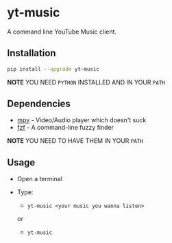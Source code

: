 # yt-music

A command line YouTube Music client.

## Installation

```sh
pip install --upgrade yt-music
```

**NOTE** YOU NEED `PYTHON` INSTALLED AND IN YOUR `PATH`

## Dependencies

- [mpv](https://mpv.io) - Video/Audio player which doesn't suck
- [fzf](https://github.com/junegunn/fzf) - A command-line fuzzy finder

**NOTE** YOU NEED TO HAVE THEM IN YOUR `PATH`

## Usage

- Open a terminal

- Type:
    - `yt-music <your music you wanna listen>`
    
    or
    
    - `yt-music`
